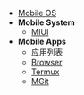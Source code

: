 * [Mobile OS](os/mobile/)
* **Mobile System**
  * [MIUI](os/mobile/mi.md)
* **Mobile Apps**
  * [应用列表](os/mobile/mobile-app-list.md)
  * [Browser](os/mobile/mobile-browser.md)
  * [Termux](os/mobile/termux.md)
  * [MGit](os/mobile/mgit.md)
